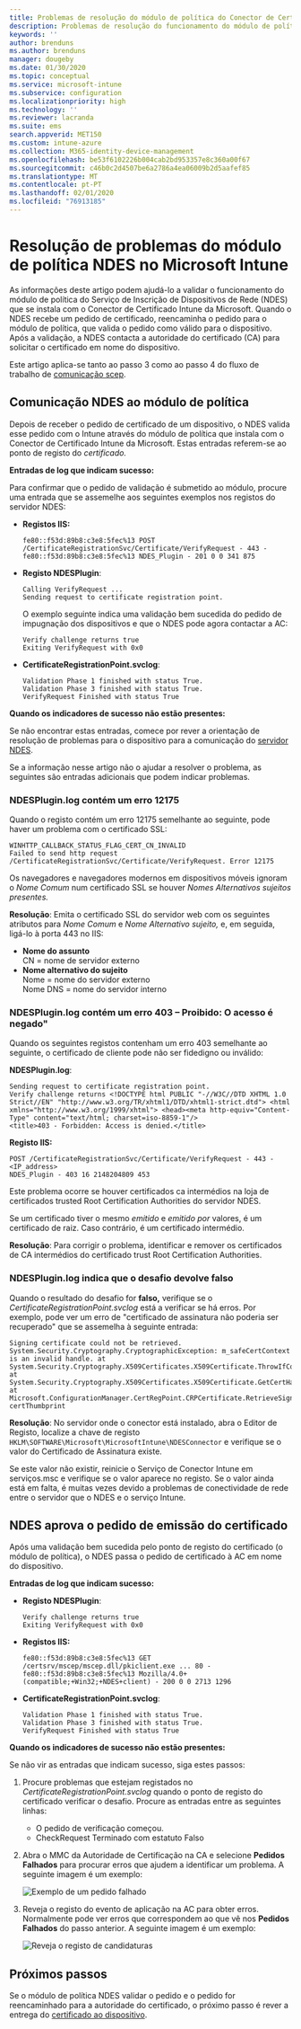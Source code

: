 ```yaml
---
title: Problemas de resolução do módulo de política do Conector de Certificado Intune da Microsoft  Microsoft Docs
description: Problemas de resolução do funcionamento do módulo de política NDES quando o módulo processa um pedido de certificado quando utiliza perfis de certificado SCEP para implementar certificados com Intune.
keywords: ''
author: brenduns
ms.author: brenduns
manager: dougeby
ms.date: 01/30/2020
ms.topic: conceptual
ms.service: microsoft-intune
ms.subservice: configuration
ms.localizationpriority: high
ms.technology: ''
ms.reviewer: lacranda
ms.suite: ems
search.appverid: MET150
ms.custom: intune-azure
ms.collection: M365-identity-device-management
ms.openlocfilehash: be53f6102226b004cab2bd953357e8c360a00f67
ms.sourcegitcommit: c46b0c2d4507be6a2786a4ea06009b2d5aafef85
ms.translationtype: MT
ms.contentlocale: pt-PT
ms.lasthandoff: 02/01/2020
ms.locfileid: "76913185"
---
```

# <a name="troubleshoot-the-ndes-policy-module-in-microsoft-intune"></a>Resolução de problemas do módulo de política NDES no Microsoft Intune

As informações deste artigo podem ajudá-lo a validar o funcionamento do módulo de política do Serviço de Inscrição de Dispositivos de Rede (NDES) que se instala com o Conector de Certificado Intune da Microsoft. Quando o NDES recebe um pedido de certificado, reencaminha o pedido para o módulo de política, que valida o pedido como válido para o dispositivo. Após a validação, a NDES contacta a autoridade do certificado (CA) para solicitar o certificado em nome do dispositivo.

Este artigo aplica-se tanto ao passo 3 como ao passo 4 do fluxo de trabalho de [comunicação scep](troubleshoot-scep-certificate-profiles.md).

## <a name="ndes-communication-to-the-policy-module"></a>Comunicação NDES ao módulo de política

Depois de receber o pedido de certificado de um dispositivo, o NDES valida esse pedido com o Intune através do módulo de política que instala com o Conector de Certificado Intune da Microsoft. Estas entradas referem-se ao ponto de registo do *certificado.*

**Entradas de log que indicam sucesso:**

Para confirmar que o pedido de validação é submetido ao módulo, procure uma entrada que se assemelhe aos seguintes exemplos nos registos do servidor NDES:

- **Registos IIS:**

  ```
  fe80::f53d:89b8:c3e8:5fec%13 POST /CertificateRegistrationSvc/Certificate/VerifyRequest - 443 - 
  fe80::f53d:89b8:c3e8:5fec%13 NDES_Plugin - 201 0 0 341 875
  ```

- **Registo NDESPlugin**:

  ```
  Calling VerifyRequest ...  
  Sending request to certificate registration point.
  ```

  O exemplo seguinte indica uma validação bem sucedida do pedido de impugnação dos dispositivos e que o NDES pode agora contactar a AC:

  ```
  Verify challenge returns true
  Exiting VerifyRequest with 0x0
  ```

- **CertificateRegistrationPoint.svclog**:

  `Validation Phase 1 finished with status True.`  
  `Validation Phase 3 finished with status True.`  
  `VerifyRequest Finished with status True`


**Quando os indicadores de sucesso não estão presentes:**

Se não encontrar estas entradas, comece por rever a orientação de resolução de problemas para o dispositivo para a comunicação do [servidor NDES](troubleshoot-scep-certificate-device-to-ndes.md#troubleshoot-common-errors).

Se a informação nesse artigo não o ajudar a resolver o problema, as seguintes são entradas adicionais que podem indicar problemas.

### <a name="ndespluginlog-contains-an-error-12175"></a>NDESPlugin.log contém um erro 12175

Quando o registo contém um erro 12175 semelhante ao seguinte, pode haver um problema com o certificado SSL:

```
WINHTTP_CALLBACK_STATUS_FLAG_CERT_CN_INVALID
Failed to send http request /CertificateRegistrationSvc/Certificate/VerifyRequest. Error 12175
```

Os navegadores e navegadores modernos em dispositivos móveis ignoram o *Nome Comum* num certificado SSL se houver *Nomes Alternativos sujeitos presentes.*

**Resolução**: Emita o certificado SSL do servidor web com os seguintes atributos para *Nome Comum* e *Nome Alternativo sujeito,* e, em seguida, ligá-lo à porta 443 no IIS:

  - **Nome do assunto**  
    CN = nome de servidor externo
  - **Nome alternativo do sujeito**  
     Nome = nome do servidor externo  
     Nome DNS = nome do servidor interno

### <a name="ndespluginlog-contains-an-error-403--forbidden-access-is-denied"></a>NDESPlugin.log contém um erro 403 – Proibido: O acesso é negado"

Quando os seguintes registos contenham um erro 403 semelhante ao seguinte, o certificado de cliente pode não ser fidedigno ou inválido:

**NDESPlugin.log**:

```
Sending request to certificate registration point.
Verify challenge returns <!DOCTYPE html PUBLIC "-//W3C//DTD XHTML 1.0 Strict//EN" "http://www.w3.org/TR/xhtml1/DTD/xhtml1-strict.dtd"> <html xmlns="http://www.w3.org/1999/xhtml"> <head><meta http-equiv="Content-Type" content="text/html; charset=iso-8859-1"/>
<title>403 - Forbidden: Access is denied.</title>
```

**Registo IIS:**

```
POST /CertificateRegistrationSvc/Certificate/VerifyRequest - 443 -<IP_address>
NDES_Plugin - 403 16 2148204809 453  
```

Este problema ocorre se houver certificados ca intermédios na loja de certificados trusted Root Certification Authorities do servidor NDES.

Se um certificado tiver o mesmo *emitido* e *emitido por* valores, é um certificado de raiz. Caso contrário, é um certificado intermédio.

**Resolução**: Para corrigir o problema, identificar e remover os certificados de CA intermédios do certificado trust Root Certification Authorities.

### <a name="ndespluginlog-indicates-the-challenge-returns-false"></a>NDESPlugin.log indica que o desafio devolve falso

Quando o resultado do desafio for **falso,** verifique se o *CertificateRegistrationPoint.svclog* está a verificar se há erros. Por exemplo, pode ver um erro de "certificado de assinatura não poderia ser recuperado" que se assemelha à seguinte entrada:

```
Signing certificate could not be retrieved. System.Security.Cryptography.CryptographicException: m_safeCertContext is an invalid handle. at System.Security.Cryptography.X509Certificates.X509Certificate.ThrowIfContextInvalid() at System.Security.Cryptography.X509Certificates.X509Certificate.GetCertHashString() at Microsoft.ConfigurationManager.CertRegPoint.CRPCertificate.RetrieveSigningCert(String certThumbprint
```

**Resolução**: No servidor onde o conector está instalado, abra o Editor de Registo, localize a chave de registo `HKLM\SOFTWARE\Microsoft\MicrosoftIntune\NDESConnector` e verifique se o valor do Certificado de Assinatura existe.

Se este valor não existir, reinicie o Serviço de Conector Intune em serviços.msc e verifique se o valor aparece no registo. Se o valor ainda está em falta, é muitas vezes devido a problemas de conectividade de rede entre o servidor que o NDES e o serviço Intune.

## <a name="ndes-passes-the-request-to-issue-the-certificate"></a>NDES aprova o pedido de emissão do certificado

Após uma validação bem sucedida pelo ponto de registo do certificado (o módulo de política), o NDES passa o pedido de certificado à AC em nome do dispositivo.

**Entradas de log que indicam sucesso:**

- **Registo NDESPlugin**:

  ```
  Verify challenge returns true
  Exiting VerifyRequest with 0x0
  ```

- **Registos IIS:**

  ```
  fe80::f53d:89b8:c3e8:5fec%13 GET /certsrv/mscep/mscep.dll/pkiclient.exe ... 80 - 
  fe80::f53d:89b8:c3e8:5fec%13 Mozilla/4.0+(compatible;+Win32;+NDES+client) - 200 0 0 2713 1296
  ```

- **CertificateRegistrationPoint.svclog**:

  `Validation Phase 1 finished with status True.`  
  `Validation Phase 3 finished with status True.`  
  `VerifyRequest Finished with status True`

**Quando os indicadores de sucesso não estão presentes:**

Se não vir as entradas que indicam sucesso, siga estes passos:

1. Procure problemas que estejam registados no *CertificateRegistrationPoint.svclog* quando o ponto de registo do certificado verificar o desafio. Procure as entradas entre as seguintes linhas:

   - O pedido de verificação começou.
   - CheckRequest Terminado com estatuto Falso

2. Abra o MMC da Autoridade de Certificação na CA e selecione **Pedidos Falhados** para procurar erros que ajudem a identificar um problema. A seguinte imagem é um exemplo:

   ![Exemplo de um pedido falhado](../protect/media/troubleshoot-scep-certificate-ndes-policy-module/failed-requests.png)

3. Reveja o registo do evento de aplicação na AC para obter erros. Normalmente pode ver erros que correspondem ao que vê nos **Pedidos Falhados** do passo anterior. A seguinte imagem é um exemplo:

   ![Reveja o registo de candidaturas](../protect/media/troubleshoot-scep-certificate-ndes-policy-module/application-log-errors.png)

## <a name="next-steps"></a>Próximos passos

Se o módulo de política NDES validar o pedido e o pedido for reencaminhado para a autoridade do certificado, o próximo passo é rever a entrega do [certificado ao dispositivo](troubleshoot-scep-certificate-delivery.md).
